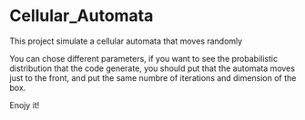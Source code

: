 # Cellular_Automata
This project simulate a cellular automata that moves randomly

You can chose different parameters, if you want to see the probabilistic distribution that the code generate,
you should put that the automata moves just to the front, and put the same numbre of iterations and dimension of the box.

Enojy it!
